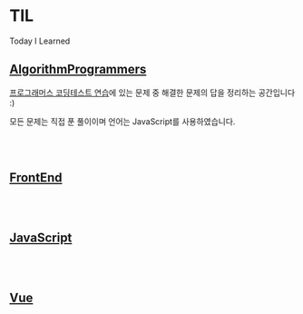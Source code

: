 # TIL
Today I Learned

## [AlgorithmProgrammers](https://github.com/SeongYongLee/TIL/tree/main/AlgorithmProgrammers)

[프로그래머스 코딩테스트 연습](https://programmers.co.kr/learn/challenges)에 있는 문제 중 해결한 문제의 답을 정리하는 공간입니다 :)

모든 문제는 직접 푼 풀이이며 언어는 JavaScript를 사용하였습니다.

</br></br>

## [FrontEnd](https://github.com/SeongYongLee/TIL/tree/main/FrontEnd)

</br></br>

## [JavaScript](https://github.com/SeongYongLee/TIL/tree/main/JavaScript)

</br></br>

## [Vue](https://github.com/SeongYongLee/TIL/tree/main/Vue)